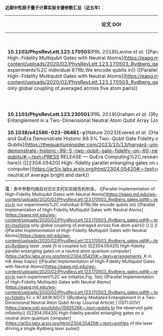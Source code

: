 **近期中性原子量子计算实验关键参数汇总（近五年）**：

| 论文 DOI                                                     | 原子种类                                                     | 光镊波长                                                     | 光镊阱深       | 冷却光波长                                                   | 门操作光波长                                                 | 置0/1态所用光波长                                            | 荧光成像波长                                                 | 冷却率                                                       | 系统温度                                                     | 主要噪声来源                                                 | 激光序列（时间顺序）                                         | 其他关键参数                                                 |
| ------------------------------------------------------------ | ------------------------------------------------------------ | ------------------------------------------------------------ | -------------- | ------------------------------------------------------------ | ------------------------------------------------------------ | ------------------------------------------------------------ | ------------------------------------------------------------ | ------------------------------------------------------------ | ------------------------------------------------------------ | ------------------------------------------------------------ | ------------------------------------------------------------ | ------------------------------------------------------------ |
| **10.1103/PhysRevLett.123.170503**(PRL 2019)Levine *et al.* ([Parallel Implementation of High-Fidelity Multiqubit Gates with Neutral Atoms](https://eapg.mit.edu/wp-content/uploads/2020/02/PhysRevLett.123.170503_Rydberg_gates.pdf#:~:text=In our experiments%2C individual 87Rb,We encode qubits in)) ([Parallel Implementation of High-Fidelity Multiqubit Gates with Neutral Atoms](https://eapg.mit.edu/wp-content/uploads/2020/02/PhysRevLett.123.170503_Rydberg_gates.pdf#:~:text=involving only global coupling of,averaged across five atom pairs)) | $^{87}$Rb ([Parallel Implementation of High-Fidelity Multiqubit Gates with Neutral Atoms](https://eapg.mit.edu/wp-content/uploads/2020/02/PhysRevLett.123.170503_Rydberg_gates.pdf#:~:text=In our experiments%2C individual 87Rb,We encode qubits in)) | 光镊~813 nm（远红失谐，近“魔术”波长）                        | ~1 mK (估计)   | 780 nm (Rb D2 MOT/PGC) ([[2304.05420\] High-fidelity parallel entangling gates on a neutral atom quantum computer](https://ar5iv.labs.arxiv.org/html/2304.05420#:~:text=arrangements ,K in mK deep traps))；795 nm (Rb D1灰泽冷却) ([[2304.05420\] High-fidelity parallel entangling gates on a neutral atom quantum computer](https://ar5iv.labs.arxiv.org/html/2304.05420#:~:text=arrangements ,K in mK deep traps)) | 420 nm ＋ 1013 nm （二光子里德伯激发） ([Parallel Implementation of High-Fidelity Multiqubit Gates with Neutral Atoms](https://eapg.mit.edu/wp-content/uploads/2020/02/PhysRevLett.123.170503_Rydberg_gates.pdf#:~:text=Rydberg laser ,state j1i is coupled to)) | 795 nm Raman + 780 nm 激光（光抽运置0态） ([Parallel Implementation of High-Fidelity Multiqubit Gates with Neutral Atoms](https://eapg.mit.edu/wp-content/uploads/2020/02/PhysRevLett.123.170503_Rydberg_gates.pdf#:~:text=In each experiment%2C we initialize,Fig. 1(e)) ([[2304.05420\] High-fidelity parallel entangling gates on a neutral atom quantum computer](https://ar5iv.labs.arxiv.org/html/2304.05420#:~:text=To address this challenge%2C here,62)) | 780 nm (Rb D2荧光成像) ([[2304.05420\] High-fidelity parallel entangling gates on a neutral atom quantum computer](https://ar5iv.labs.arxiv.org/html/2304.05420#:~:text=To measure in the computational,by a 10s vacuum lifetime)) | PGC +灰摩拉塞冷却，将原子冷却至$\sim$10–30 μK （约50 ms 完成） ([[2304.05420\] High-fidelity parallel entangling gates on a neutral atom quantum computer](https://ar5iv.labs.arxiv.org/html/2304.05420#:~:text=arrangements ,K in mK deep traps)) | ~20 μK (冷却后) ([[2304.05420\] High-fidelity parallel entangling gates on a neutral atom quantum computer](https://ar5iv.labs.arxiv.org/html/2304.05420#:~:text=gradient cooling ,K in mK deep traps)) | 原子有限温度导致的热运动去相干、里德伯激光自发散射 ([Parallel Implementation of High-Fidelity Multiqubit Gates with Neutral Atoms](https://eapg.mit.edu/wp-content/uploads/2020/02/PhysRevLett.123.170503_Rydberg_gates.pdf#:~:text=fidelity Fc ≥ 97.4ð3Þ,NOT)) | 加载MOT并光镊俘获(~50 ms)，实时重排阵列(~50 ms) ([Parallel Implementation of High-Fidelity Multiqubit Gates with Neutral Atoms](https://eapg.mit.edu/wp-content/uploads/2020/02/PhysRevLett.123.170503_Rydberg_gates.pdf#:~:text=In our experiments%2C individual 87Rb,achieved through a combination of))；光抽运制备 | 0⟩态(~~1–5 ms) ([Parallel Implementation of High-Fidelity Multiqubit Gates with Neutral Atoms](https://eapg.mit.edu/wp-content/uploads/2020/02/PhysRevLett.123.170503_Rydberg_gates.pdf#:~:text=the hyperfine ground states of,achieved through a combination of))；全局里德伯激光脉冲序列（2个脉冲，总~~1 μs）实现CZ门 ([Parallel Implementation of High-Fidelity Multiqubit Gates with Neutral Atoms](https://eapg.mit.edu/wp-content/uploads/2020/02/PhysRevLett.123.170503_Rydberg_gates.pdf#:~:text=Ω ≈ 2π × 3,in which they cannot be))；态选择“吹出”检测+荧光成像(~20 ms) ([[2304.05420\] High-fidelity parallel entangling gates on a neutral atom quantum computer](https://ar5iv.labs.arxiv.org/html/2304.05420#:~:text=To measure in the computational,by a 10s vacuum lifetime))。 |
| **10.1103/PhysRevLett.123.230501**(PRL 2019)Graham *et al.* ([Rydberg-Mediated Entanglement in a Two-Dimensional Neutral Atom Qubit Array (Journal Article) | OSTI.GOV](https://www.osti.gov/biblio/1593526#:~:text=,230501)) ([Rydberg-Mediated Entanglement in a Two-Dimensional Neutral Atom Qubit Array (Journal Article) | OSTI.GOV]([https://www.osti.gov/biblio/1593526#:~:text=qubits,to%20the%20observed%20gate%20infidelity](https://www.osti.gov/biblio/1593526#:~:text=qubits,to the observed gate infidelity))) | $^{133}$Cs ()  | 光镊825 nm（蓝失谐光栅阵列） () ()                           | 285 μK ()                                                    | 852 nm (Cs D2主冷却)；894 nm (Cs D1再泵)                     | 459 nm ＋ 1038 nm （二光子里德伯激发66S态) ()                | 852 nm 激光（抽运原子到钟态                                  | 0⟩=6S1/2,F=3) ()                                             | 852 nm (Cs D2荧光成像) ()                                    | MOT 快速冷却捕获原子至几十μK量级，后灰摩拉塞进一步冷却 (最终~15 μK) () | ~15 μK ()                                                    |
| **10.1038/s41586-023-06481-y**(Nature 2023)Evered *et al.* ([Harvard University, MIT and QuEra Demonstrate Historic 99.5% Two-Qubit Gate Fidelity on 60 Neutral Atom Qubits](https://thequantuminsider.com/2023/10/13/harvard-university-mit-and-quera-demonstrate-historic-99-5-two-qubit-gate-fidelity-on-60-neutral-atom-qubits/#:~:text=PRESS RELEASE — QuEra Computing%2C,research paper can be found here)) ([[2304.05420\] High-fidelity parallel entangling gates on a neutral atom quantum computer](https://ar5iv.labs.arxiv.org/html/2304.05420#:~:text=entangling gates on a neutral,of average bright and dark)) | $^{87}$Rb ([[2304.05420\] High-fidelity parallel entangling gates on a neutral atom quantum computer](https://ar5iv.labs.arxiv.org/html/2304.05420#:~:text=Refs. ,photon Rabi)) | 光镊850 nm（SLM静态阵列）＋810 nm（AOD移动光镊，用于重排） ([[2304.05420\] High-fidelity parallel entangling gates on a neutral atom quantum computer](https://ar5iv.labs.arxiv.org/html/2304.05420#:~:text=We stochastically load hundreds of,free)) | ~1 mK (深光阱) | 780 nm (Rb D2 PGC冷却) ([[2304.05420\] High-fidelity parallel entangling gates on a neutral atom quantum computer](https://ar5iv.labs.arxiv.org/html/2304.05420#:~:text=arrangements ,K in mK deep traps))；795 nm (Rb D1灰摩拉塞) ([[2304.05420\] High-fidelity parallel entangling gates on a neutral atom quantum computer](https://ar5iv.labs.arxiv.org/html/2304.05420#:~:text=arrangements ,K in mK deep traps)) | 420 nm ＋ 1013 nm （二光子里德伯激发70S) ([[2304.05420\] High-fidelity parallel entangling gates on a neutral atom quantum computer](https://ar5iv.labs.arxiv.org/html/2304.05420#:~:text=arbitrary waveform generator (Spectrum M4i.6631,1 coated for)) ([[2304.05420\] High-fidelity parallel entangling gates on a neutral atom quantum computer](https://ar5iv.labs.arxiv.org/html/2304.05420#:~:text=Rydberg atoms to nearby P,shot)) | 780 nm σ-偏振光（抽运至伸展态）+ 双光子Raman脉冲（将原子转移到 | 0⟩钟态） ([[2304.05420\] High-fidelity parallel entangling gates on a neutral atom quantum computer](https://ar5iv.labs.arxiv.org/html/2304.05420#:~:text=To address this challenge%2C here,62)) | 780 nm (Rb D2成像，含态选择“吹出”) ([[2304.05420\] High-fidelity parallel entangling gates on a neutral atom quantum computer](https://ar5iv.labs.arxiv.org/html/2304.05420#:~:text=To measure in the computational,by a 10s vacuum lifetime)) | 三维Doppler+灰冷，实现接近基态冷却（径向平均振动量子数$\bar{n}\approx0.2$） ([[2304.05420\] High-fidelity parallel entangling gates on a neutral atom quantum computer](https://ar5iv.labs.arxiv.org/html/2304.05420#:~:text=gradient cooling ,K in mK deep traps)) | ~10 μK (接近运动基态)                                        | 中间态自发散射、里德伯态有限寿命、激光相位噪声导致的去相干是主要误差来源 ([[2304.05420\] High-fidelity parallel entangling gates on a neutral atom quantum computer](https://ar5iv.labs.arxiv.org/html/2304.05420#:~:text=profiles of the laser driving,a single Rydberg laser pulse)) | 上百个Rb原子随机加载于850 nm光镊阵列并通过810 nm光镊重排至满填60对比特位置 (~0.1 s 内) ([[2304.05420\] High-fidelity parallel entangling gates on a neutral atom quantum computer](https://ar5iv.labs.arxiv.org/html/2304.05420#:~:text=We stochastically load hundreds of,free))；PGC +灰冷(~20 ms)将原子冷却至接近基态 ([[2304.05420\] High-fidelity parallel entangling gates on a neutral atom quantum computer](https://ar5iv.labs.arxiv.org/html/2304.05420#:~:text=arrangements ,K in mK deep traps))；光学抽运制备 |

**注**：表中参数均摘自对应论文的实验报告和附录。 ([Parallel Implementation of High-Fidelity Multiqubit Gates with Neutral Atoms](https://eapg.mit.edu/wp-content/uploads/2020/02/PhysRevLett.123.170503_Rydberg_gates.pdf#:~:text=In our experiments%2C individual 87Rb,We encode qubits in)) ([Parallel Implementation of High-Fidelity Multiqubit Gates with Neutral Atoms](https://eapg.mit.edu/wp-content/uploads/2020/02/PhysRevLett.123.170503_Rydberg_gates.pdf#:~:text=involving only global coupling of,averaged across five atom pairs)) () () () ([Parallel Implementation of High-Fidelity Multiqubit Gates with Neutral Atoms](https://eapg.mit.edu/wp-content/uploads/2020/02/PhysRevLett.123.170503_Rydberg_gates.pdf#:~:text=Rydberg laser ,state j1i is coupled to)) ([[2304.05420\] High-fidelity parallel entangling gates on a neutral atom quantum computer](https://ar5iv.labs.arxiv.org/html/2304.05420#:~:text=arrangements ,K in mK deep traps)) ([Parallel Implementation of High-Fidelity Multiqubit Gates with Neutral Atoms](https://eapg.mit.edu/wp-content/uploads/2020/02/PhysRevLett.123.170503_Rydberg_gates.pdf#:~:text=In each experiment%2C we initialize,Fig. 1(e)) ([Parallel Implementation of High-Fidelity Multiqubit Gates with Neutral Atoms](https://eapg.mit.edu/wp-content/uploads/2020/02/PhysRevLett.123.170503_Rydberg_gates.pdf#:~:text=fidelity Fc ≥ 97.4ð3Þ,NOT)) ([Rydberg-Mediated Entanglement in a Two-Dimensional Neutral Atom Qubit Array (Journal Article) | OSTI.GOV](https://www.osti.gov/biblio/1593526#:~:text=qubits,to the observed gate infidelity)) ([[2304.05420\] High-fidelity parallel entangling gates on a neutral atom quantum computer](https://ar5iv.labs.arxiv.org/html/2304.05420#:~:text=profiles of the laser driving,a single Rydberg laser pulse))
